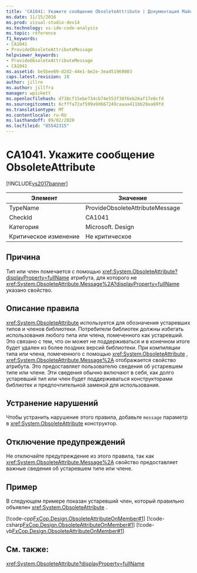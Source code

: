 ```yaml
---
title: 'CA1041: Укажите сообщение ObsoleteAttribute | Документация Майкрософт'
ms.date: 11/15/2016
ms.prod: visual-studio-dev14
ms.technology: vs-ide-code-analysis
ms.topic: reference
f1_keywords:
- CA1041
- ProvideObsoleteAttributeMessage
helpviewer_keywords:
- ProvideObsoleteAttributeMessage
- CA1041
ms.assetid: be5bee69-d2d2-44e1-be2e-3ea451969003
caps.latest.revision: 18
author: jillre
ms.author: jillfra
manager: wpickett
ms.openlocfilehash: d738cf15ebe734cb74e553f38f6eb26af17e8cfd
ms.sourcegitcommit: 6cfffa72af599a9d667249caaaa411bb28ea69fd
ms.translationtype: MT
ms.contentlocale: ru-RU
ms.lasthandoff: 09/02/2020
ms.locfileid: "85542315"
---
```

# <a name="ca1041-provide-obsoleteattribute-message"></a>CA1041. Укажите сообщение ObsoleteAttribute
[!INCLUDE[vs2017banner](../includes/vs2017banner.md)]

|Элемент|Значение|
|-|-|
|TypeName|ProvideObsoleteAttributeMessage|
|CheckId|CA1041|
|Категория|Microsoft. Design|
|Критическое изменение|Не критическое|

## <a name="cause"></a>Причина
 Тип или член помечается с помощью <xref:System.ObsoleteAttribute?displayProperty=fullName> атрибута, для которого не <xref:System.ObsoleteAttribute.Message%2A?displayProperty=fullName> указано свойство.

## <a name="rule-description"></a>Описание правила
 <xref:System.ObsoleteAttribute> используется для обозначения устаревших типов и членов библиотеки. Потребители библиотек должны избегать использования любого типа или члена, помеченного как устаревший. Это связано с тем, что он может не поддерживаться и в конечном итоге будет удален из более поздних версий библиотеки. При компиляции типа или члена, помеченного с помощью <xref:System.ObsoleteAttribute> , <xref:System.ObsoleteAttribute.Message%2A> отображается свойство атрибута. Это предоставляет пользователю сведения об устаревшем типе или члене. Эти сведения обычно включают в себя, как долго устаревший тип или член будет поддерживаться конструкторами библиотек и предпочтительной заменой для использования.

## <a name="how-to-fix-violations"></a>Устранение нарушений
 Чтобы устранить нарушение этого правила, добавьте `message` параметр в <xref:System.ObsoleteAttribute> конструктор.

## <a name="when-to-suppress-warnings"></a>Отключение предупреждений
 Не отключайте предупреждение из этого правила, так как <xref:System.ObsoleteAttribute.Message%2A> свойство предоставляет важные сведения об устаревшем типе или члене.

## <a name="example"></a>Пример
 В следующем примере показан устаревший член, который правильно объявлен <xref:System.ObsoleteAttribute> .

 [!code-cpp[FxCop.Design.ObsoleteAttributeOnMember#1](../snippets/cpp/VS_Snippets_CodeAnalysis/FxCop.Design.ObsoleteAttributeOnMember/cpp/FxCop.Design.ObsoleteAttributeOnMember.cpp#1)]
 [!code-csharp[FxCop.Design.ObsoleteAttributeOnMember#1](../snippets/csharp/VS_Snippets_CodeAnalysis/FxCop.Design.ObsoleteAttributeOnMember/cs/FxCop.Design.ObsoleteAttributeOnMember.cs#1)]
 [!code-vb[FxCop.Design.ObsoleteAttributeOnMember#1](../snippets/visualbasic/VS_Snippets_CodeAnalysis/FxCop.Design.ObsoleteAttributeOnMember/vb/FxCop.Design.ObsoleteAttributeOnMember.vb#1)]

## <a name="see-also"></a>См. также:
 <xref:System.ObsoleteAttribute?displayProperty=fullName>
